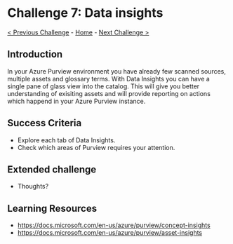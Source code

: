 # Challenge 7: Data insights

[< Previous Challenge](./Challenge6.md) - [Home](../readme.md) - [Next Challenge >](./Challenge8.md)

## Introduction

In your Azure Purview environment you have already few scanned sources, multiple assets and glossary terms. With Data Insights you can have a single pane of glass view into the catalog. This will give you better understanding of exisiting assets and will provide reporting on actions which happend in your Azure Purview instance.

## Success Criteria
- Explore each tab of Data Insights.
- Check which areas of Purview requires your attention.

## Extended challenge
- Thoughts?

## Learning Resources
- https://docs.microsoft.com/en-us/azure/purview/concept-insights
- https://docs.microsoft.com/en-us/azure/purview/asset-insights
